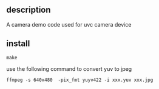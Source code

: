 ## description

A camera demo code used for uvc camera device

## install

```
make 
```

use the following command to convert yuv to jpeg

```
ffmpeg -s 640x480  -pix_fmt yuyv422 -i xxx.yuv xxx.jpg
```
